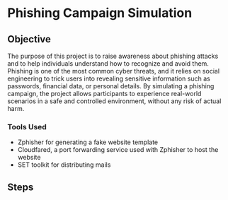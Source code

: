 # Phishing Campaign Simulation

## Objective

The purpose of this project is to raise awareness about phishing attacks and to help individuals understand how to recognize and avoid them. Phishing is one of the most common cyber threats, and it relies on social engineering to trick users into revealing sensitive information such as passwords, financial data, or personal details. By simulating a phishing campaign, the project allows participants to experience real-world scenarios in a safe and controlled environment, without any risk of actual harm.

### Tools Used

- Zphisher for generating a fake website template
- Cloudfared, a port forwarding service used with Zphisher to host the website
- SET toolkit for distributing mails


## Steps

